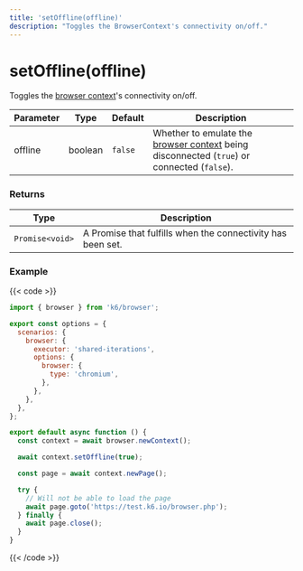 ```yaml
---
title: 'setOffline(offline)'
description: "Toggles the BrowserContext's connectivity on/off."
---
```


# setOffline(offline)

Toggles the [browser context](https://grafana.com/docs/k6/<K6_VERSION>/javascript-api/k6-experimental/browser/browsercontext)'s connectivity on/off.

| Parameter | Type    | Default | Description                                                                                 |
| --------- | ------- | ------- | ------------------------------------------------------------------------------------------- |
| offline   | boolean | `false` | Whether to emulate the [browser context](https://grafana.com/docs/k6/<K6_VERSION>/javascript-api/k6-experimental/browser/browsercontext) being disconnected (`true`) or connected (`false`). |

### Returns

| Type            | Description                                                 |
| --------------- | ----------------------------------------------------------- |
| `Promise<void>` | A Promise that fulfills when the connectivity has been set. |

### Example

{{< code >}}

```javascript
import { browser } from 'k6/browser';

export const options = {
  scenarios: {
    browser: {
      executor: 'shared-iterations',
      options: {
        browser: {
          type: 'chromium',
        },
      },
    },
  },
};

export default async function () {
  const context = await browser.newContext();

  await context.setOffline(true);

  const page = await context.newPage();

  try {
    // Will not be able to load the page
    await page.goto('https://test.k6.io/browser.php');
  } finally {
    await page.close();
  }
}
```

{{< /code >}}
